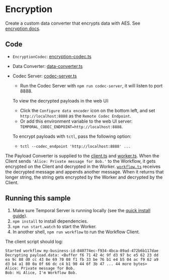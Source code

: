 # Encryption

Create a custom data converter that encrypts data with AES. See [encryption docs](https://docs.temporal.io/security/#encryption).

## Code

- `EncryptionCodec`: [encryption-codec.ts](./src/encryption-codec.ts)
- Data Converter: [data-converter.ts](./src/data-converter.ts)
- Codec Server: [codec-server.ts](./src/codec-server.ts)

  - Run the Codec Server with `npm run codec-server`, it will listen to port 8888.

  To view the decrypted payloads in the web UI:

  - Click the `Configure data encoder` icon on the bottom left, and set `http://localhost:8888` as the `Remote Codec Endpoint`.
  - Or add this environment variable to the web UI server: `TEMPORAL_CODEC_ENDPOINT=http://localhost:8888`.

  To encrypt payloads with `tctl`, pass the following option:

  - `tctl --codec_endpoint 'http://localhost:8888' ...`

The Payload Converter is supplied to the [client.ts](./src/client.ts) and [worker.ts](./src/worker.ts). When the Client sends `'Alice: Private message for Bob.'` to the Workflow, it gets encrypted on the Client and decrypted in the Worker. [`workflow.ts`](./src/workflow.ts) receives the decrypted message and appends another message. When it returns that longer string, the string gets encrypted by the Worker and decrypted by the Client.

## Running this sample

1. Make sure Temporal Server is running locally (see the [quick install guide](https://docs.temporal.io/application-development/foundations#run-a-development-cluster)).
1. `npm install` to install dependencies.
1. `npm run start.watch` to start the Worker.
1. In another shell, `npm run workflow` to run the Workflow Client.

The client script should log:

```
Started workflow my-business-id-840774ec-f934-4bca-89ad-472b6b117dae
Decrypting payload.data: <Buffer f6 71 42 4c 9f d3 97 bc e5 62 23 dd ea 9c 88 d0 cc 43 8e 69 70 08 f1 fb 33 be 76 b1 e4 b5 04 ac f9 62 a9 d3 b4 a1 80 0a 0f 66 dc c4 b1 90 44 6f 3b 47 ... 44 more bytes>
Alice: Private message for Bob.
Bob: Hi Alice, I'm Workflow Bob.
```
